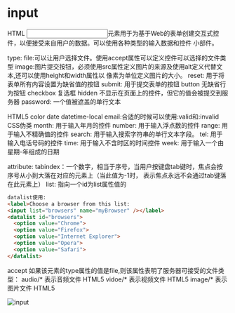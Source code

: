
# input

  HTML <input>元素用于为基于Web的表单创建交互式控件，以便接受来自用户的数据。可以使用各种类型的输入数据和控件
  小部件。
  
  type:
    file:可以让用户选择文件。使用accept属性可以定义控件可以选择的文件类型
    image:图片提交按钮，必须使用src属性定义图片的来源及使用alt定义代替文本,还可以使用height和width属性以
    像素为单位定义图片的大小。
    reset: 用于将表单所有内容设置为缺省值的按钮
    submit: 用于提交表单的按钮
    button 无缺省行为按钮
    checkbox 复选框
    hidden 不显示在页面上的控件，但它的值会被提交到服务器
    password: 一个值被遮盖的单行文本
      
  HTML5
    color
    date
    datetime-local
    email:合适的时候可以使用:valid和:invalid CSS伪类
    month: 用于输入年月的控件
    number: 用于输入浮点数的控件
    range: 用于输入不精确值的控件
    search: 用于输入搜索字符串的单行文本字段。
    tel:    用于输入电话号码的控件
    time: 用于输入不含时区的时间控件
    week: 用于输入一个由星期-年组成的日期
  
  attribute:
    tabindex：一个数字，相当于序号，当用户按键盘tab键时，焦点会按序号从小到大落在对应的元素上（当此值为-1时，
    表示焦点永远不会通过tab键落在此元素上）
    list: 指向一个id为list属性值的 <datalist>元素, <datalist>为这个<input>元素提供建议值。
    autofocus: 自动聚焦 HTML5
    checked
    disabled
    formaction: HTML5
    formenctype:HTML5
    formmethod:HTML5
    readonly:HTML5 知名用户无法修改控件的值
    placeholder:HTML5 提示用户输入框的作用
    required:HTML5 用户在提交表单之前必须为该元素填充值。
    pattern: 检查控件值的正则表达式
        
```html
datalist使用:
<label>Choose a browser from this list:
<input list="browsers" name="myBrowser" /></label>
<datalist id="browsers">
  <option value="Chrome">
  <option value="Firefox">
  <option value="Internet Explorer">
  <option value="Opera">
  <option value="Safari">
</datalist>
```
  accept
    如果该元素的type属性的值是file,则该属性表明了服务器可接受的文件类型：
    audio/*     表示音频文件  HTML5
    vidoe/*     表示视频文件  HTML5
    image/*     表示图片文件  HTML5
        
![input](https://developer.mozilla.org/zh-CN/docs/Web/HTML/Element/input)
